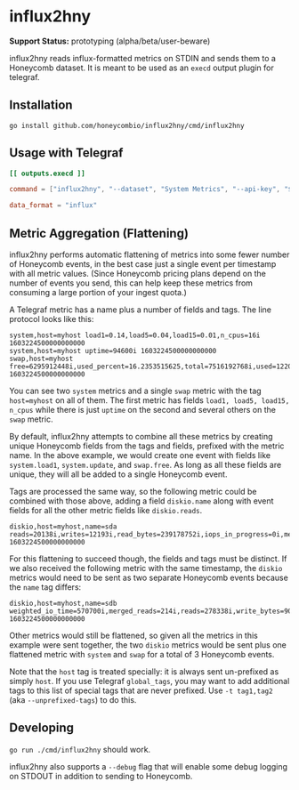 # influx2hny

**Support Status:** prototyping (alpha/beta/user-beware)

influx2hny reads influx-formatted metrics on STDIN and sends them to a
Honeycomb dataset. It is meant to be used as an `execd` output plugin for
telegraf.

## Installation

`go install github.com/honeycombio/influx2hny/cmd/influx2hny`

## Usage with Telegraf

```toml
[[ outputs.execd ]]

command = ["influx2hny", "--dataset", "System Metrics", "--api-key", "$HONEYCOMB_API_KEY"]

data_format = "influx"
```

## Metric Aggregation (Flattening)

influx2hny performs automatic flattening of metrics into some fewer number of
Honeycomb events, in the best case just a single event per timestamp with all
metric values. (Since Honeycomb pricing plans depend on the number of events you
send, this can help keep these metrics from consuming a large portion of your
ingest quota.)

A Telegraf metric has a name plus a number of fields and tags. The line protocol
looks like this:

```plain
system,host=myhost load1=0.14,load5=0.04,load15=0.01,n_cpus=16i 1603224500000000000
system,host=myhost uptime=94600i 1603224500000000000
swap,host=myhost free=6295912448i,used_percent=16.2353515625,total=7516192768i,used=1220280320i 1603224500000000000
```

You can see two `system` metrics and a single `swap` metric with the tag
`host=myhost` on all of them. The first metric has fields `load1, load5,
load15, n_cpus` while there is just `uptime` on the second and several others
on the `swap` metric.

By default, influx2hny attempts to combine all these metrics by creating unique
Honeycomb fields from the tags and fields, prefixed with the metric name. In
the above example, we would create one event with fields like `system.load1`,
`system.update`, and `swap.free`. As long as all these fields are unique, they
will all be added to a single Honeycomb event.

Tags are processed the same way, so the following metric could be combined with
those above, adding a field `diskio.name` along with event fields for all the
other metric fields like `diskio.reads`.

```plain
diskio,host=myhost,name=sda reads=20138i,writes=12193i,read_bytes=239178752i,iops_in_progress=0i,merged_reads=38256i,merged_writes=344693i,write_bytes=5723148288i,read_time=12667i,write_time=21396i,io_time=11750i,weighted_io_time=31420i 1603224500000000000
```

For this flattening to succeed though, the fields and tags must be distinct. If
we also received the following metric with the same timestamp, the `diskio`
metrics would need to be sent as two separate Honeycomb events because the
`name` tag differs:

```plain
diskio,host=myhost,name=sdb weighted_io_time=570700i,merged_reads=214i,reads=278338i,write_bytes=9092214784i,read_time=88961i,write_time=732109i,io_time=86540i,iops_in_progress=0i,merged_writes=439157i,writes=141179i,read_bytes=3721647104i 1603224500000000000
```

Other metrics would still be flattened, so given all the metrics in this
example were sent together, the two `diskio` metrics would be sent plus one
flattened metric with `system` and `swap` for a total of 3 Honeycomb events.

Note that the `host` tag is treated specially: it is always sent un-prefixed as
simply `host`. If you use Telegraf `global_tags`, you may want to add
additional tags to this list of special tags that are never prefixed. Use `-t
tag1,tag2` (aka `--unprefixed-tags`) to do this.

## Developing

`go run ./cmd/influx2hny` should work.

influx2hny also supports a `--debug` flag that will enable some debug logging
on STDOUT in addition to sending to Honeycomb.
